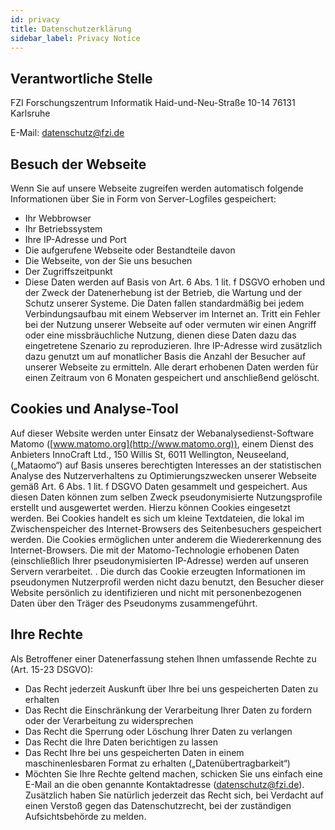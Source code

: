 ```yaml
---
id: privacy
title: Datenschutzerklärung
sidebar_label: Privacy Notice
---
```

## Verantwortliche Stelle

FZI Forschungszentrum Informatik
Haid-und-Neu-Straße 10-14
76131 Karlsruhe

E-Mail: [datenschutz@fzi.de](mailto:datenschutz@fzi.de)

## Besuch der Webseite

Wenn Sie auf unsere Webseite zugreifen werden automatisch folgende Informationen über Sie in Form von Server-Logfiles gespeichert:

-   Ihr Webbrowser
-   Ihr Betriebssystem
-   Ihre IP-Adresse und Port
-   Die aufgerufene Webseite oder Bestandteile davon
-   Die Webseite, von der Sie uns besuchen
-   Der Zugriffszeitpunkt
-   Diese Daten werden auf Basis von Art. 6 Abs. 1 lit. f DSGVO erhoben und der Zweck der Datenerhebung ist der Betrieb, die Wartung und der Schutz unserer Systeme. Die Daten fallen standardmäßig bei jedem Verbindungsaufbau mit einem Webserver im Internet an. Tritt ein Fehler bei der Nutzung unserer Webseite auf oder vermuten wir einen Angriff oder eine missbräuchliche Nutzung, dienen diese Daten dazu das eingetretene Szenario zu reproduzieren. Ihre IP-Adresse wird zusätzlich dazu genutzt um auf monatlicher Basis die Anzahl der Besucher auf unserer Webseite zu ermitteln. Alle derart erhobenen Daten werden für einen Zeitraum von 6 Monaten gespeichert und anschließend gelöscht.

## Cookies und Analyse-Tool

Auf dieser Website werden unter Einsatz der Webanalysedienst-Software Matomo ([www.matomo.org](http://www.matomo.org)), einem Dienst des Anbieters InnoCraft Ltd., 150 Willis St, 6011 Wellington, Neuseeland, („Mataomo“) auf Basis unseres berechtigten Interesses an der statistischen Analyse des Nutzerverhaltens zu Optimierungszwecken unserer Webseite gemäß Art. 6 Abs. 1 lit. f DSGVO Daten gesammelt und gespeichert. Aus diesen Daten können zum selben Zweck pseudonymisierte Nutzungsprofile erstellt und ausgewertet werden. Hierzu können Cookies eingesetzt werden. Bei Cookies handelt es sich um kleine Textdateien, die lokal im Zwischenspeicher des Internet-Browsers des Seitenbesuchers gespeichert werden. Die Cookies ermöglichen unter anderem die Wiedererkennung des Internet-Browsers. Die mit der Matomo-Technologie erhobenen Daten (einschließlich Ihrer pseudonymisierten IP-Adresse) werden auf unseren Servern verarbeitet. . Die durch das Cookie erzeugten Informationen im pseudonymen Nutzerprofil werden nicht dazu benutzt, den Besucher dieser Website persönlich zu identifizieren und nicht mit personenbezogenen Daten über den Träger des Pseudonyms zusammengeführt.

## Ihre Rechte

Als Betroffener einer Datenerfassung stehen Ihnen umfassende Rechte zu (Art. 15-23 DSGVO):

-   Das Recht jederzeit Auskunft über Ihre bei uns gespeicherten Daten zu erhalten
-   Das Recht die Einschränkung der Verarbeitung Ihrer Daten zu fordern oder der Verarbeitung zu widersprechen
-   Das Recht die Sperrung oder Löschung Ihrer Daten zu verlangen
-   Das Recht die Ihre Daten berichtigen zu lassen
-   Das Recht Ihre bei uns gespeicherten Daten in einem maschinenlesbaren Format zu erhalten („Datenübertragbarkeit“)
-   Möchten Sie Ihre Rechte geltend machen, schicken Sie uns einfach eine E-Mail an die oben genannte Kontaktadresse ([datenschutz@fzi.de](mailto:datenschutz@fzi.de)). Zusätzlich haben Sie natürlich jederzeit das Recht sich, bei Verdacht auf einen Verstoß gegen das Datenschutzrecht, bei der zuständigen Aufsichtsbehörde zu melden.
